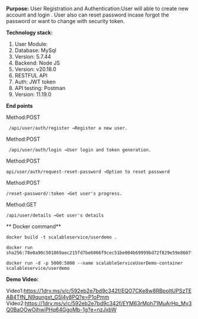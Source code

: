 **Purpose:** User Registration and Authentication:User will able to create new account and login . User also can reset password incase forgot the password or want to change with security token.

**Technology stack:**
1. User Module:
2. Database: MySql  
3. Version: 5.7.44
4. Backend: Node JS 
5. Version: v20.18.0
6. RESTFUL API
7. Auth: JWT token 
8. API testing: Postman
9. Version: 11.19.0

**End points**

Method:POST

	 /api/user/auth/register →Register a new user.
 
Method:POST

	 /api/user/auth/login →User login and token generation.
  
Method:POST

	api/user/auth/request-reset-password →Option to reset password

Method:POST

	/reset-password/:token →Get user's progress.

Method:GET

	/api/user/details →Get user's details

** Docker command**

 	docker build -t scalableservice/userdemo .
	
	docker run sha256:78e0a90c501869aec215fd7be6066f9cec51be004b69999bd72f829e59e8607f   
	
	docker run -d -p 5000:5000 --name scalableServiceUserDemo-container scalableservice/userdemo 

**Demo Video:**

Video1:https://1drv.ms/v/c/592eb2e7bd9c342f/EQO7CKe8w8RBpoItUPSzTEAB4TfN_N9qungxt_G5l4y8PQ?e=P1oPmm
Video2:https://1drv.ms/v/c/592eb2e7bd9c342f/EYM63rMph71MuArHp_Mv3Q0BaOOwOjhwiPHq64GgoMb-1g?e=nzJxbW
